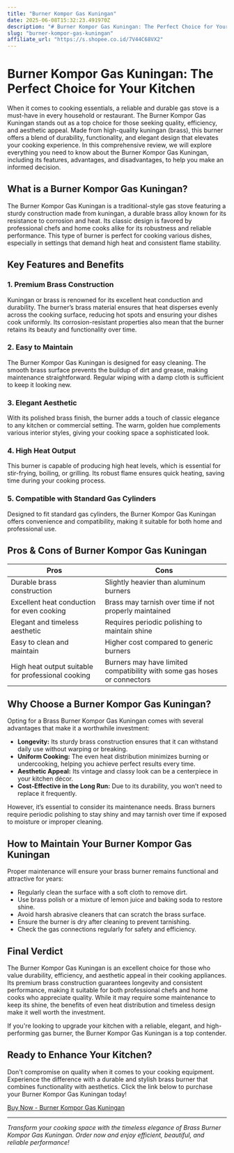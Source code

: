 ```yaml
---
title: "Burner Kompor Gas Kuningan"
date: 2025-06-08T15:32:23.491970Z
description: "# Burner Kompor Gas Kuningan: The Perfect Choice for Your Kitchen..."
slug: "burner-kompor-gas-kuningan"
affiliate_url: "https://s.shopee.co.id/7V44C68VX2"
---
```

# Burner Kompor Gas Kuningan: The Perfect Choice for Your Kitchen

When it comes to cooking essentials, a reliable and durable gas stove is a must-have in every household or restaurant. The Burner Kompor Gas Kuningan stands out as a top choice for those seeking quality, efficiency, and aesthetic appeal. Made from high-quality kuningan (brass), this burner offers a blend of durability, functionality, and elegant design that elevates your cooking experience. In this comprehensive review, we will explore everything you need to know about the Burner Kompor Gas Kuningan, including its features, advantages, and disadvantages, to help you make an informed decision.

## What is a Burner Kompor Gas Kuningan?

The Burner Kompor Gas Kuningan is a traditional-style gas stove featuring a sturdy construction made from kuningan, a durable brass alloy known for its resistance to corrosion and heat. Its classic design is favored by professional chefs and home cooks alike for its robustness and reliable performance. This type of burner is perfect for cooking various dishes, especially in settings that demand high heat and consistent flame stability.

## Key Features and Benefits

### 1. Premium Brass Construction
Kuningan or brass is renowned for its excellent heat conduction and durability. The burner’s brass material ensures that heat disperses evenly across the cooking surface, reducing hot spots and ensuring your dishes cook uniformly. Its corrosion-resistant properties also mean that the burner retains its beauty and functionality over time.

### 2. Easy to Maintain
The Burner Kompor Gas Kuningan is designed for easy cleaning. The smooth brass surface prevents the buildup of dirt and grease, making maintenance straightforward. Regular wiping with a damp cloth is sufficient to keep it looking new.

### 3. Elegant Aesthetic
With its polished brass finish, the burner adds a touch of classic elegance to any kitchen or commercial setting. The warm, golden hue complements various interior styles, giving your cooking space a sophisticated look.

### 4. High Heat Output
This burner is capable of producing high heat levels, which is essential for stir-frying, boiling, or grilling. Its robust flame ensures quick heating, saving time during your cooking process.

### 5. Compatible with Standard Gas Cylinders
Designed to fit standard gas cylinders, the Burner Kompor Gas Kuningan offers convenience and compatibility, making it suitable for both home and professional use.

## Pros & Cons of Burner Kompor Gas Kuningan

| **Pros** | **Cons** |
| --- | --- |
| Durable brass construction | Slightly heavier than aluminum burners |
| Excellent heat conduction for even cooking | Brass may tarnish over time if not properly maintained |
| Elegant and timeless aesthetic | Requires periodic polishing to maintain shine |
| Easy to clean and maintain | Higher cost compared to generic burners |
| High heat output suitable for professional cooking | Burners may have limited compatibility with some gas hoses or connectors |

## Why Choose a Burner Kompor Gas Kuningan?

Opting for a Brass Burner Kompor Gas Kuningan comes with several advantages that make it a worthwhile investment:

- **Longevity:** Its sturdy brass construction ensures that it can withstand daily use without warping or breaking.
- **Uniform Cooking:** The even heat distribution minimizes burning or undercooking, helping you achieve perfect results every time.
- **Aesthetic Appeal:** Its vintage and classy look can be a centerpiece in your kitchen décor.
- **Cost-Effective in the Long Run:** Due to its durability, you won’t need to replace it frequently.

However, it’s essential to consider its maintenance needs. Brass burners require periodic polishing to stay shiny and may tarnish over time if exposed to moisture or improper cleaning.

## How to Maintain Your Burner Kompor Gas Kuningan

Proper maintenance will ensure your brass burner remains functional and attractive for years:

- Regularly clean the surface with a soft cloth to remove dirt.
- Use brass polish or a mixture of lemon juice and baking soda to restore shine.
- Avoid harsh abrasive cleaners that can scratch the brass surface.
- Ensure the burner is dry after cleaning to prevent tarnishing.
- Check the gas connections regularly for safety and efficiency.

## Final Verdict

The Burner Kompor Gas Kuningan is an excellent choice for those who value durability, efficiency, and aesthetic appeal in their cooking appliances. Its premium brass construction guarantees longevity and consistent performance, making it suitable for both professional chefs and home cooks who appreciate quality. While it may require some maintenance to keep its shine, the benefits of even heat distribution and timeless design make it well worth the investment.

If you're looking to upgrade your kitchen with a reliable, elegant, and high-performing gas burner, the Burner Kompor Gas Kuningan is a top contender.

## Ready to Enhance Your Kitchen?

Don't compromise on quality when it comes to your cooking equipment. Experience the difference with a durable and stylish brass burner that combines functionality with aesthetics. Click the link below to purchase your Burner Kompor Gas Kuningan today!

[Buy Now - Burner Kompor Gas Kuningan](https://s.shopee.co.id/7V44C68VX2)

---

*Transform your cooking space with the timeless elegance of Brass Burner Kompor Gas Kuningan. Order now and enjoy efficient, beautiful, and reliable performance!*
